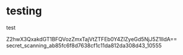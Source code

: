 # testing
test

Z2hwX3QxakdGT1BFQVozZmxTajVtZTFEb0Y4ZlZyeGd5NjJ5Z1lIdA==
secret_scanning_ab85fc6f8d7638cf1c11da812da308d43_10555
